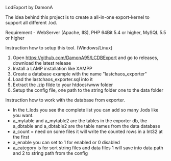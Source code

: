 LodExport by DamonA

The idea behind this project is to create a all-in-one export-kernel to support all different .lod.

Requirement - WebServer (Apache, IIS), PHP 64Bit 5.4 or higher, MySQL 5.5 or higher


Instruction how to setup this tool. (Windows/Linux)
1. Open https://github.com/DamonA95/LCDBExport and go to releases, download the latest release
2. Install a LAMP installation like XAMPP
3. Create a database example with the name "lastchaos_exporter"
4. Load the lastchaos_exporter.sql into it
5. Extract the .zip filde to your htdocs/www folder
6. Setup the config file, one path to the string folder one to the data folder


Instruction how to work with the database from exporter.
- In the t_lods you see the complete list you can add so many .lods like you want.
- a_mytable and a_mytable2 are the tables in the exporter db, the a_dbtable and a_dbtable2 are the table names from the data database
- a_count = need on some files it will write the counted rows in a Int32 at the first
- a_enable you can set to 1 for enabled or 0 disabled
- a_category is for sort string files and data files 1 will save into data path and 2 to string path from the config
